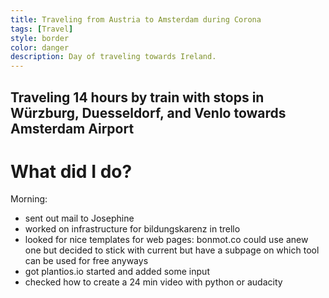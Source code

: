```yaml
---
title: Traveling from Austria to Amsterdam during Corona
tags: [Travel]
style: border
color: danger
description: Day of traveling towards Ireland.
---
```


## Traveling 14 hours by train with stops in Würzburg, Duesseldorf, and Venlo towards Amsterdam Airport
# What did I do?

Morning:
- sent out mail to Josephine
- worked on infrastructure for bildungskarenz in trello
- looked for nice templates for web pages: bonmot.co could use  anew one but decided to stick with current but have a subpage on which tool can be used for free anyways
- got plantios.io started and added some input
- checked how to create a 24 min video with python or audacity
